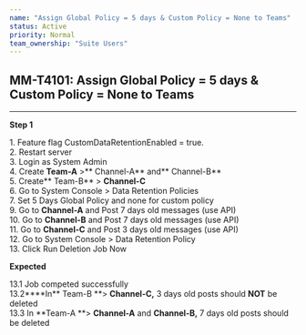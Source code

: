 ```yaml
---
name: "Assign Global Policy = 5 days & Custom Policy = None to Teams"
status: Active
priority: Normal
team_ownership: "Suite Users"
---
```


## MM-T4101: Assign Global Policy = 5 days & Custom Policy = None to Teams

---

**Step 1**

1\. Feature flag CustomDataRetentionEnabled = true.\
2\. Restart server\
3\. Login as System Admin\
4\. Create **Team-A** >** Channel-A** and** Channel-B**\
5\. Create** Team-B** > **Channel-C**\
6\. Go to System Console > Data Retention Policies\
7\. Set 5 Days Global Policy and none for custom policy\
9\. Go to **Channel-A** and Post 7 days old messages (use API)\
10\. Go to **Channel-B** and Post 7 days old messages (use API)\
11\. Go to **Channel-C** and Post 3 days old messages (use API)\
12\. Go to System Console > Data Retention Policy\
13\. Click Run Deletion Job Now

**Expected**

​13.1 Job competed successfully\
13.2****In** Team-B **> **Channel-C,** 3 days old posts should **NOT** be deleted\
13.3 In **Team-A **> **Channel-A** and **Channel-B,** 7 days old posts should be deleted​​​​​​​​
